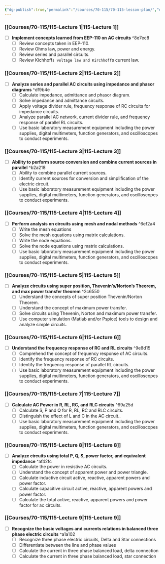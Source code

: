 ```yaml
---
{"dg-publish":true,"permalink":"/courses/70-115/70-115-lesson-plan/","dgHomeLink":true,"dgPassFrontmatter":false,"dgShowBacklinks":true,"dgShowLocalGraph":true,"dgShowInlineTitle":false}
---
```



### [[Courses/70-115/115-Lecture 1|115-Lecture 1]]

- [ ] **Implement concepts learned from EEP-110 on AC circuits**	 ^8e7ec8
	- [ ] Review concepts taken in EEP-110.
	- [ ] Review Ohms law, power and energy. 
	- [ ] Review series and parallel circuits.
	- [ ] Review Kichhoff`s voltage law and Kirchhoff`s current law.

### [[Courses/70-115/115-Lecture 2|115-Lecture 2]]

- [ ] **Analyze series and parallel AC circuits using impedance and phasor diagrams** ^df9b4e
	- [ ] Calculate impedance, admittance and phasor diagram.
	- [ ] Solve impedance and admittance circuits.
	- [ ] Apply voltage divider rule, frequency response of RC circuits for impedance circuits.
	- [ ] Analyze parallel AC network, current divider rule, and frequency response of parallel RL circuits.
	- [ ] Use basic laboratory measurement equipment including the power supplies, digital multimeters, function generators, and oscilloscopes to conduct experiments.

### [[Courses/70-115/115-Lecture 3|115-Lecture 3]]

- [ ] **Ability to perform source conversion and combine current sources in parallel** ^b2a218
	- [ ] Ability to combine parallel current sources.
	- [ ] Identify current sources for conversion and simplification of the electric circuit.
	- [ ] Use basic laboratory measurement equipment including the power supplies, digital multimeters, function generators, and oscilloscopes to conduct experiments.

### [[Courses/70-115/115-Lecture 4|115-Lecture 4]]

- [ ] **Perform analysis on circuits using mesh and nodal methods** ^6ef2a4
	- [ ] Write the mesh equations 
	- [ ] Solve the mesh equations using matrix calculations.
	- [ ] Write the node equations.
	- [ ] Solve the node equations using matrix calculations.
	- [ ] Use basic laboratory measurement equipment including the power supplies, digital multimeters, function generators, and oscilloscopes to conduct experiments.

### [[Courses/70-115/115-Lecture 5|115-Lecture 5]]

- [ ] **Analyze circuits using super position, Thevenin’s/Norton’s Theorem, and max power transfer theorem** ^2c6550
	- [ ] Understand the concepts of super position Thevenin/Norton Theorem.
	- [ ] Understand the concept of maximum power transfer.
	- [ ] Solve circuits using Thevenin, Norton and maximum power transfer.
	- [ ] Use computer simulation (Matlab and/or Pspice) tools to design and analyze simple circuits.

### [[Courses/70-115/115-Lecture 6|115-Lecture 6]]

- [ ] **Understand the frequency response of RC and RL circuits**	 ^9e8d15
	- [ ] Comprehend  the concept of frequency response of AC circuits.
	- [ ] Identify the frequency response of RC circuits.
	- [ ] Identify the frequency response of parallel RL circuits.
	- [ ] Use basic laboratory measurement equipment including the power supplies, digital multimeters, function generators, and oscilloscopes to conduct experiments.

### [[Courses/70-115/115-Lecture 7|115-Lecture 7]]

- [ ] **Calculate AC Power in R, RL, RC, and RLC circuits** ^69a25d
	- [ ] Calculate S, P and Q for R, RL, RC and RLC circuits.
	- [ ] Distinguish the effect of L and C in the AC circuit..
	- [ ] Use basic laboratory measurement equipment including the power supplies, digital multimeters, function generators, and oscilloscopes to conduct experiments.

### [[Courses/70-115/115-Lecture 8|115-Lecture 8]]

- [ ] **Analyze circuits using total P, Q, S, power factor, and equivalent impedance** ^af42fc
	- [ ] Calculate the power in resistive AC circuits.
	- [ ] Understand the concept of apparent power and power triangle.
	- [ ] Calculate inductive circuit active, reactive, apparent powers and power factor.
	- [ ] Calculate capacitive circuit active, reactive, apparent powers and power factor.
	- [ ] Calculate the total active, reactive, apparent powers and power factor for ac circuits.

### [[Courses/70-115/115-Lecture 9|115-Lecture 9]]

- [ ] **Recognize the basic voltages and currents relations in balanced three phase electric circuits** ^a1a102
	- [ ] Recognize three phase electric circuits, Delta and Star connections
	- [ ] Differentiate between the line and phase values
	- [ ] Calculate the current in three phase balanced load, delta connection 
	- [ ] Calculate the current in three phase balanced load, star connection